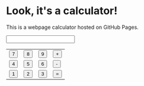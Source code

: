 <!DOCTYPE html>
<html lang="en">
<head>
  <meta charset="UTF-8">
  <meta name="viewport" content="width=device-width, initial-scale=1.0">
  <title>First Calculator</title>
</head>
<body>
  <h1>Look, it's a calculator!</h1>
  <p>This is a webpage calculator hosted on GitHub Pages.</p>
  <p><input type="text" id="display"></p>
  <table>
  <tr>
    <td><button onclick="handleNumber('7')">7</button></td>
    <td><button onclick="handleNumber('8')">8</button></td>
    <td><button onclick="handleNumber('9')">9</button></td>
    <td><button onclick="handleOperator('+')">+</button></td>
  </tr>
  <tr>
    <td><button onclick="handleNumber('4')">4</button></td>
    <td><button onclick="handleNumber('5')">5</button></td>
    <td><button onclick="handleNumber('6')">6</button></td>
    <td><button onclick="handleOperator('-')">-</button></td>
  </tr>
  <tr>
    <td><button onclick="handleNumber('1')">1</button></td>
    <td><button onclick="handleNumber('3')">2</button></td>
    <td><button onclick="handleNumber('3')">3</button></td>
    <td><button onclick="handleEqual()">=</button></td>    
  </tr>
</table>

</body>
</html>



<script>

let currentNumber = "";
let previousNumber = "";
let operation = "";

function handleNumber(number) {
  currentNumber += number;
  document.getElementById("display").value = currentNumber;
}

function handleOperator(op) {
  previousNumber = currentNumber;
  currentNumber = "";
  operation = op;
}

function clearDisplay() {
  currentNumber = "";
  previousNumber = "";
  operation = "";
  document.getElementById("display").value = "";
}

function handleEqual() {
  let result = 0;
  if (operation === "+") {
    result = parseFloat(previousNumber) + parseFloat(currentNumber);
  } else if (operation === "-") {
    result = parseFloat(previousNumber) - parseFloat(currentNumber);
  } else if (operation === "*") {
    result = parseFloat(previousNumber) * parseFloat(currentNumber);
  } else if (operation === "/") {
    result = parseFloat(previousNumber) / parseFloat(currentNumber);
  }
  currentNumber = result.toString();
  document.getElementById("display").value = currentNumber;
}

</script>
